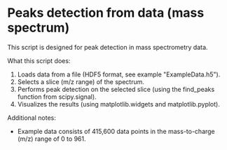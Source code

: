 # Peaks detection from data (mass spectrum)

This script is designed for peak detection in mass spectrometry data.

What this script does:

1. Loads data from a file (HDF5 format, see example "ExampleData.h5").
2. Selects a slice (m/z range) of the spectrum.
3. Performs peak detection on the selected slice (using the find_peaks function from scipy.signal).
4. Visualizes the results (using matplotlib.widgets and matplotlib.pyplot).

Additional notes:

- Example data consists of 415,600 data points in the mass-to-charge (m/z) range of 0 to 961.
